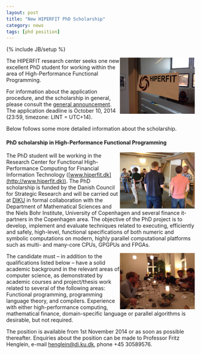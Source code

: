 ```yaml
---
layout: post
title: "New HIPERFIT PhD Scholarship"
category: news
tags: [phd position]
---
```

{% include JB/setup %}

<img width="200" alt="HIPERFIT logo" align="right" src="/images/hiperfit.jpg">
The HIPERFIT research center seeks one new excellent PhD student
for working within the area of High-Performance Functional
Programming.

For information about the application procedure, and the scholarship
in general, please consult the [general
announcement](http://www.diku.dk/ominstituttet/ledige_stillinger/phd-scholarships-within-computer-science). The
application deadline is October 10, 2014 (23:59, timezone: LINT =
UTC+14).

Below follows some more detailed information about the scholarship.

#### PhD scholarship in High-Performance Functional Programming

<img width="200" alt="HIPERFIT dinner" align="right" src="/images/hiperfit2.jpg">

The PhD student will be working in the Research Center for Functional
High-Performance Computing for Financial Information Technology
([www.hiperfit.dk](http://www.hiperfit.dk)). The PhD scholarship is
funded by the Danish Council for Strategic Research and will be
carried out at [DIKU](http://www.diku.dk) in formal collaboration with the Department of
Mathematical Sciences and the Niels Bohr Institute, University of
Copenhagen and several finance it-partners in the Copenhagen area. The
objective of the PhD project is to develop, implement and evaluate
techniques related to executing, efficiently and safely, high-level,
functional specifications of both numeric and symbolic computations on
modern, highly parallel computational platforms such as multi- and
many-core CPUs, GPGPUs and FPGAs.

<img width="200" alt="HIPERFIT workshop" align="right" src="/images/hiperfit3.jpg">
The candidate must – in addition to the qualifications listed below –
have a solid academic background in the relevant areas of computer
science, as demonstrated by academic courses and project/thesis work
related to several of the following areas: Functional programming,
programming language theory, and compilers.  Experience with either
high-performance computing, mathematical finance, domain-specific
language or parallel algorithms is desirable, but not required.

The position is available from 1st November 2014 or as soon as
possible thereafter. Enquiries about the position can be made to
Professor Fritz Henglein, e-mail <a
href="mailto:henglein@di.ku.dk">henglein@di.ku.dk</a>, phone +45
30589576.